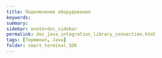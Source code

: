 ```yaml
---
title: Подключение оборудования
keywords:
summary:
sidebar: evotordoc_sidebar
permalink: doc_java_integration_library_connection.html
tags: [Терминал, Java]
folder: smart_terminal_SDK
---
```

